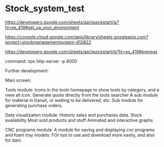 # Stock_system_test

https://developers.google.com/sheets/api/quickstart/js?hl=es_419#set_up_your_environment

https://console.cloud.google.com/apis/library/sheets.googleapis.com?project=stockmanagementsystem-412822

https://developers.google.com/sheets/api/quickstart/js?hl=es_419#prereqs

command:
npx http-server -p 8000

Further development: 

Main screen:

Tools module:
Icons in the tools homepage to show tools by category, and a view all icon. 
Generate quote directly from the tools searcher
A sub module for material in transit, or waiting to be delivered, etc. 
Sub module for generating purchase orders. 

Data visualization module:
Historic sales and purchases data. 
Stock availability
Most sold products and stuff
Animated and interactive graphs

CNC programs module:
A module for saving and displaying cnc programs and foam tray models. 
FOr luis to use and download more easily, and also for dani. 